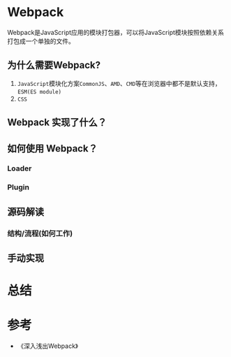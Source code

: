 # Webpack
Webpack是JavaScript应用的模块打包器，可以将JavaScript模块按照依赖关系打包成一个单独的文件。
## 为什么需要Webpack?
1. `JavaScript`模块化方案`CommonJS`、`AMD`、`CMD`等在浏览器中都不是默认支持，`ESM(ES module)`
2. `CSS`
## Webpack 实现了什么？

## 如何使用 Webpack？

### Loader

### Plugin

## 源码解读

### 结构/流程(如何工作)

## 手动实现

# 总结


# 参考
- 《深入浅出Webpack》